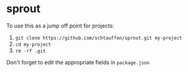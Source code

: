 # sprout
To use this as a jump off point for projects:  
1. `git clone https://github.com/schtauffen/sprout.git my-project`
2. `cd my-project`
3. `rm -rf .git`

Don't forget to edit the appropriate fields in `package.json`
